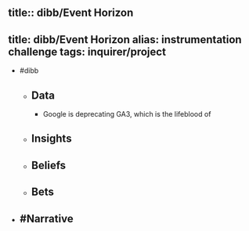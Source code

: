 title:: dibb/Event Horizon
---
title: dibb/Event Horizon
alias: instrumentation challenge
tags: inquirer/project
---

- #dibb
	- ## Data
		- Google is deprecating GA3, which is the lifeblood of
	- ## Insights
	- ## Beliefs
	- ## Bets
- #Narrative
	-